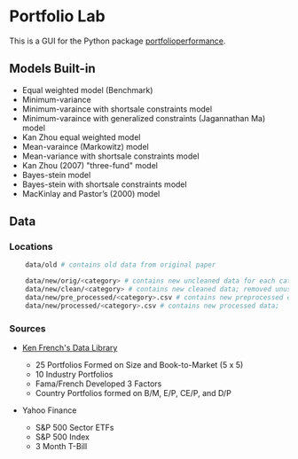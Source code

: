 # Portfolio Lab

This is a GUI for the Python package [portfolioperformance](https://pypi.org/project/portfolioperformance/).

## Models Built-in

* Equal weighted model (Benchmark)
* Minimum-variance
* Minimum-varaince with shortsale constraints model
* Minimum-varaince with generalized constraints (Jagannathan Ma) model
* Kan Zhou equal weighted model
* Mean-varaince (Markowitz) model
* Mean-variance with shortsale constraints model
* Kan Zhou (2007) "three-fund" model
* Bayes-stein model
* Bayes-stein with shortsale constraints model
* MacKinlay and Pastor’s (2000) model 

## Data

### Locations

``` bash
    data/old # contains old data from original paper

    data/new/orig/<category> # contains new uncleaned data for each category/sector
    data/new/clean/<category> # contains new cleaned data; removed unused columns (Only for SPSectors)
    data/new/pre_processed/<category>.csv # contains new preprocessed data; combined all .csv files in clean/<category>
    data/new/processed/<category>.csv # contains new processed data; 
```

### Sources

* [Ken French's Data Library](http://mba.tuck.dartmouth.edu/pages/faculty/ken.french/data_library.html)
    * 25 Portfolios Formed on Size and Book-to-Market (5 x 5)
    * 10 Industry Portfolios
    * Fama/French Developed 3 Factors
    * Country Portfolios formed on B/M, E/P, CE/P, and D/P

* Yahoo Finance
    * S&P 500 Sector ETFs
    * S&P 500 Index
    * 3 Month T-Bill